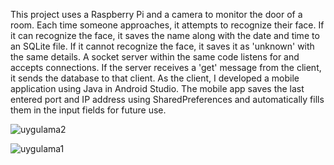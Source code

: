 This project uses a Raspberry Pi and a camera to monitor the door of a room. Each time someone approaches, it attempts to recognize their face. If it can recognize the face, it saves the name along with the date and time to an SQLite file. If it cannot recognize the face, it saves it as 'unknown' with the same details. A socket server within the same code listens for and accepts connections. If the server receives a 'get' message from the client, it sends the database to that client. As the client, I developed a mobile application using Java in Android Studio. The mobile app saves the last entered port and IP address using SharedPreferences and automatically fills them in the input fields for future use.


![uygulama2](https://github.com/deno832/programlar/assets/94462464/258bb056-1343-404a-810a-e1eec857fa42)


![uygulama1](https://github.com/deno832/programlar/assets/94462464/48538f51-b9de-4cf2-a4a6-22d78b565f29)

